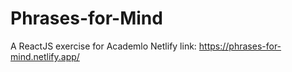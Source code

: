 # Phrases-for-Mind
A ReactJS exercise for Academlo
Netlify link: https://phrases-for-mind.netlify.app/
